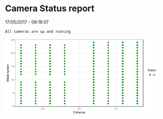 Camera Status report
================
17/05/2017 - 08:18:07

    All cameras are up and running

![](camreport_files/figure-markdown_github/unnamed-chunk-2-1.png)
